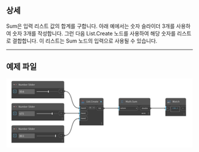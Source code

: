 ## 상세
Sum은 입력 리스트 값의 합계를 구합니다. 아래 예에서는 숫자 슬라이더 3개를 사용하여 숫자 3개를 작성합니다. 그런 다음 List.Create 노드를 사용하여 해당 숫자를 리스트로 결합합니다. 이 리스트는 Sum 노드의 입력으로 사용될 수 있습니다.
___
## 예제 파일

![Sum](./DSCore.Math.Sum_img.jpg)

